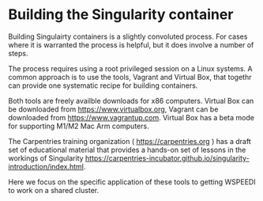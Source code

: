 # Building the Singularity container

Building Singulairty containers is a slightly convoluted process. 
For cases where it is warranted the process is helpful, but
it does involve a number of steps. 

The process requires using a root privileged session on a Linux systems.
A common approach is to use the tools, Vagrant and Virtual Box, that
togethr can provide one systematic recipe for building containers.

Both tools are freely availble downloads for x86 computers. Virtual Box
can be downloaded from https://www.virtualbox.org, Vagrant can be downloaded
from https://www.vagrantup.com. Virtual Box has a beta mode for supporting
M1/M2 Mac Arm computers.

The Carpentries training organization ( https://carpentries.org ) has a draft set of
educational material that provides a hands-on set of lessons in the workings
of Singularity https://carpentries-incubator.github.io/singularity-introduction/index.html.

Here we focus on the specific application of these tools to getting WSPEEDI to work on
a shared cluster.
